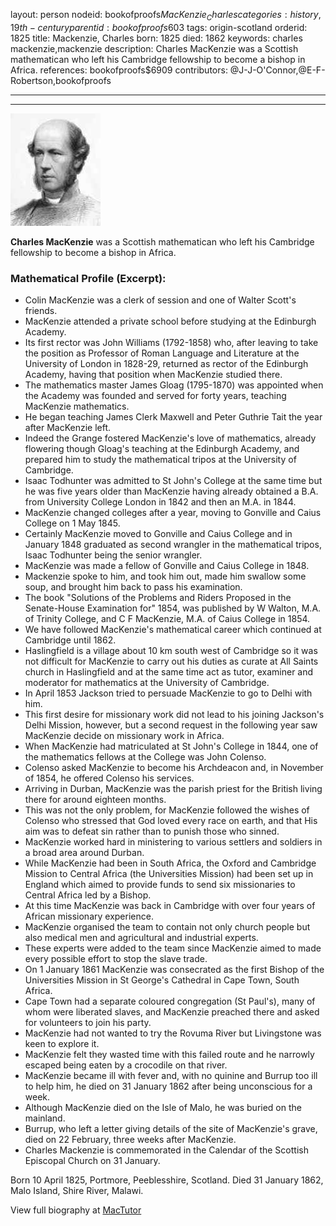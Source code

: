 layout: person
nodeid: bookofproofs$MacKenzie_Charles
categories: history,19th-century
parentid: bookofproofs$603
tags: origin-scotland
orderid: 1825
title: Mackenzie, Charles
born: 1825
died: 1862
keywords: charles mackenzie,mackenzie
description: Charles MacKenzie was a Scottish mathematican who left his Cambridge fellowship to become a bishop in Africa.
references: bookofproofs$6909
contributors: @J-J-O'Connor,@E-F-Robertson,bookofproofs

---



---

![MacKenzie_Charles.jpg](https://github.com/bookofproofs/bookofproofs.github.io/blob/main/_sources/_assets/images/portraits/MacKenzie_Charles.jpg?raw=true)

**Charles MacKenzie** was a Scottish mathematican who left his Cambridge fellowship to become a bishop in Africa.

### Mathematical Profile (Excerpt):
* Colin MacKenzie was a clerk of session and one of Walter Scott's friends.
* MacKenzie attended a private school before studying at the Edinburgh Academy.
* Its first rector was John Williams (1792-1858) who, after leaving to take the position as Professor of Roman Language and Literature at the University of London in 1828-29, returned as rector of the Edinburgh Academy, having that position when MacKenzie studied there.
* The mathematics master James Gloag (1795-1870) was appointed when the Academy was founded and served for forty years, teaching MacKenzie mathematics.
* He began teaching James Clerk Maxwell and Peter Guthrie Tait the year after MacKenzie left.
* Indeed the Grange fostered MacKenzie's love of mathematics, already flowering though Gloag's teaching at the Edinburgh Academy, and prepared him to study the mathematical tripos at the University of Cambridge.
* Isaac Todhunter was admitted to St John's College at the same time but he was five years older than MacKenzie having already obtained a B.A. from University College London in 1842 and then an M.A. in 1844.
* MacKenzie changed colleges after a year, moving to Gonville and Caius College on 1 May 1845.
* Certainly MacKenzie moved to Gonville and Caius College and in January 1848 graduated as second wrangler in the mathematical tripos, Isaac Todhunter being the senior wrangler.
* MacKenzie was made a fellow of Gonville and Caius College in 1848.
* Mackenzie spoke to him, and took him out, made him swallow some soup, and brought him back to pass his examination.
* The book "Solutions of the Problems and Riders Proposed in the Senate-House Examination for" 1854, was published by W Walton, M.A. of Trinity College, and C F MacKenzie, M.A. of Caius College in 1854.
* We have followed MacKenzie's mathematical career which continued at Cambridge until 1862.
* Haslingfield is a village about 10 km south west of Cambridge so it was not difficult for MacKenzie to carry out his duties as curate at All Saints church in Haslingfield and at the same time act as tutor, examiner and moderator for mathematics at the University of Cambridge.
* In April 1853 Jackson tried to persuade MacKenzie to go to Delhi with him.
* This first desire for missionary work did not lead to his joining Jackson's Delhi Mission, however, but a second request in the following year saw MacKenzie decide on missionary work in Africa.
* When MacKenzie had matriculated at St John's College in 1844, one of the mathematics fellows at the College was John Colenso.
* Colenso asked MacKenzie to become his Archdeacon and, in November of 1854, he offered Colenso his services.
* Arriving in Durban, MacKenzie was the parish priest for the British living there for around eighteen months.
* This was not the only problem, for MacKenzie followed the wishes of Colenso who stressed that God loved every race on earth, and that His aim was to defeat sin rather than to punish those who sinned.
* MacKenzie worked hard in ministering to various settlers and soldiers in a broad area around Durban.
* While MacKenzie had been in South Africa, the Oxford and Cambridge Mission to Central Africa (the Universities Mission) had been set up in England which aimed to provide funds to send six  missionaries to Central Africa led by a Bishop.
* At this time MacKenzie was back in Cambridge with over four years of African missionary experience.
* MacKenzie organised the team to contain not only church people but also medical men and agricultural and industrial experts.
* These experts were added to the team since MacKenzie aimed to made every possible effort to stop the slave trade.
* On 1 January 1861 MacKenzie was consecrated as the first Bishop of the Universities Mission in St George's Cathedral in Cape Town, South Africa.
* Cape Town had a separate coloured congregation (St Paul's), many of whom were liberated slaves, and MacKenzie preached there and asked for volunteers to join his party.
* MacKenzie had not wanted to try the Rovuma River but Livingstone was keen to explore it.
* MacKenzie felt they wasted time with this failed route and he narrowly escaped being eaten by a crocodile on that river.
* MacKenzie became ill with fever and, with no quinine and Burrup too ill to help him, he died on 31 January 1862 after being unconscious for a week.
* Although MacKenzie died on the Isle of Malo, he was buried on the mainland.
* Burrup, who left a letter giving details of the site of MacKenzie's grave, died on 22 February, three weeks after MacKenzie.
* Charles Mackenzie is commemorated in the Calendar of the Scottish Episcopal Church on 31 January.

Born 10 April 1825, Portmore, Peeblesshire, Scotland. Died 31 January 1862, Malo Island, Shire River, Malawi.

View full biography at [MacTutor](https://mathshistory.st-andrews.ac.uk/Biographies/MacKenzie_Charles/)
